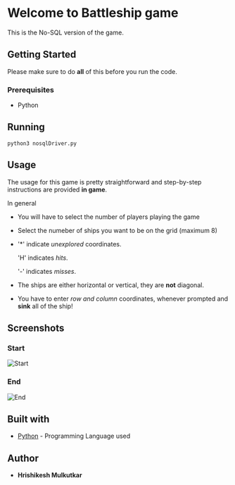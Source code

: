 # Welcome to Battleship game

This is the No-SQL version of the game.

## Getting Started

Please make sure to do **all** of this before you run the code.

### Prerequisites

* Python 

## Running 

```
python3 nosqlDriver.py
```

## Usage

The usage for this game is pretty straightforward and step-by-step instructions are provided **in game**.

In general

* You will have to select the number of players playing the game

* Select the numeber of ships you want to be on the grid (maximum 8)

* '*' indicate _unexplored_ coordinates.

  'H' indicates _hits_.
  
  '-' indicates _misses_.
  
* The ships are either horizontal or vertical, they are **not** diagonal. 

* You have to enter _row and column_ coordinates, whenever prompted and **sink** all of the ship!

## Screenshots

### Start

![Start](https://user-images.githubusercontent.com/51927760/86593210-6e125300-bfb2-11ea-9ec4-e38dd8257103.png)

### End

![End](https://user-images.githubusercontent.com/51927760/86593227-72d70700-bfb2-11ea-9259-96df66ab81a1.png)

## Built with

* [Python](https://www.python.org/) - Programming Language used

## Author

* **Hrishikesh Mulkutkar**
